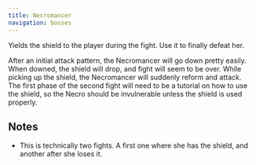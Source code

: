 ```yaml
---
title: Necromancer
navigation: bosses
---
```

Yields the shield to the player during the fight. Use it to finally defeat her.

After an initial attack pattern, the Necromancer will go down pretty easily. When downed, the shield will drop, and fight will seem to be over. While picking up the shield, the Necromancer will suddenly reform and attack. The first phase of the second fight will need to be a tutorial on how to use the shield, so the Necro should be invulnerable unless the shield is used properly.

## Notes
- This is technically two fights. A first one where she has the shield, and another after she loses it.